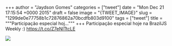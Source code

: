 
+++
author = "Jaydson Gomes"
categories = ["tweet"]
date = "Mon Dec 21 17:15:54 +0000 2015"
draft = false
image = "{TWEET_IMAGE}"
slug = "1299de0e77758b1c72876862a70bcdfb803d9100"
tags = ["tweet"]
title = """Participação especial hoj..."""
+++
Participação especial hoje na BrazilJS Weekly :) https://t.co/Z7eNITtcLE

![](/images/tweet-media/678987268829368320-CWw_P5SXIAIBV06.jpg)
